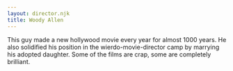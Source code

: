 ```yaml
---
layout: director.njk
title: Woody Allen
---
```


This guy made a new hollywood movie every year for almost 1000 years. He also solidified his position in the wierdo-movie-director camp by marrying his adopted daughter. Some of the films are crap, some are completely brilliant.
